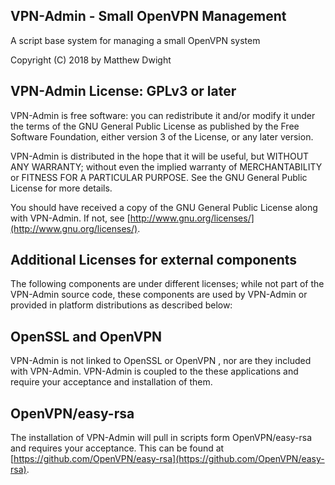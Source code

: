 VPN-Admin - Small OpenVPN Management
------------------------------------

A script base system for managing a small OpenVPN system

Copyright (C) 2018 by Matthew Dwight

VPN-Admin License: GPLv3 or later
---------------------------------

VPN-Admin is free software: you can redistribute it and/or modify it under the terms of the GNU General Public License as published by the Free Software Foundation, either version 3 of the License, or any later version.

VPN-Admin is distributed in the hope that it will be useful, but WITHOUT ANY WARRANTY; without even the implied warranty of MERCHANTABILITY or FITNESS FOR A PARTICULAR PURPOSE.  See the GNU General Public License for more details.

You should have received a copy of the GNU General Public License along with VPN-Admin.  If not, see [http://www.gnu.org/licenses/](http://www.gnu.org/licenses/).

Additional Licenses for external components
-------------------------------------------

The following components are under different licenses; while not part of the VPN-Admin source code, these components are used by VPN-Admin or provided in platform distributions as described below:

OpenSSL and OpenVPN
-------------------
VPN-Admin is not linked to OpenSSL or OpenVPN , nor are they included with VPN-Admin.  VPN-Admin is coupled to the these applications and require your acceptance and installation of them.

OpenVPN/easy-rsa
----------------
The installation of VPN-Admin will pull in scripts form OpenVPN/easy-rsa and requires your acceptance.  This can be found at [https://github.com/OpenVPN/easy-rsa](https://github.com/OpenVPN/easy-rsa).
